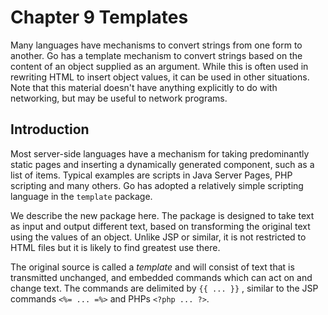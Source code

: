 # Chapter 9 Templates

Many languages have mechanisms to convert strings from one form to another. Go has a template mechanism to convert strings based on the content of an object supplied as an argument. While this is often used in rewriting HTML to insert object values, it can be used in other situations. Note that this material doesn't have anything explicitly to do with networking, but may be useful to network programs. 

## Introduction

Most server-side languages have a mechanism for taking predominantly static pages and inserting a dynamically generated component, such as a list of items. Typical examples are scripts in Java Server Pages, PHP scripting and many others. Go has adopted a relatively simple scripting language in the `template` package.

We describe the new package here. The package is designed to take text as input and output different text, based on transforming the original text using the values of an object. Unlike JSP or similar, it is not restricted to HTML files but it is likely to find greatest use there.

The original source is called a *template* and will consist of text that is transmitted unchanged, and embedded commands which can act on and change text. The commands are delimited by `{{ ... }}` , similar to the JSP commands `<%= ... =%>` and PHPs `<?php ... ?>`. 